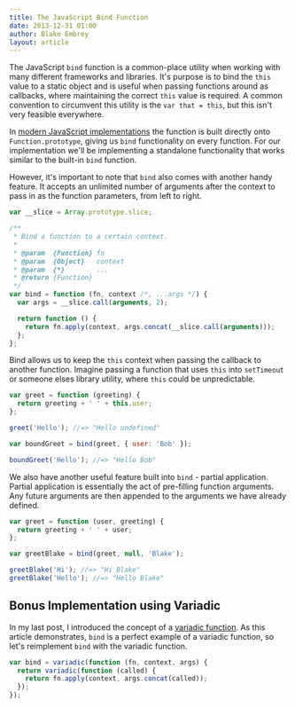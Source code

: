 ```yaml
---
title: The JavaScript Bind Function
date: 2013-12-31 01:00
author: Blake Embrey
layout: article
---
```


The JavaScript `bind` function is a common-place utility when working with many different frameworks and libraries. It's purpose is to bind the `this` value to a static object and is useful when passing functions around as callbacks, where maintaining the correct `this` value is required. A common convention to circumvent this utility is the `var that = this`, but this isn't very feasible everywhere.

In [modern JavaScript implementations](https://developer.mozilla.org/en-US/docs/Web/JavaScript/Reference/Global_Objects/Function/bind) the function is built directly onto `Function.prototype`, giving us `bind` functionality on every function. For our implementation we'll be implementing a standalone functionality that works similar to the built-in `bind` function.

However, it's important to note that `bind` also comes with another handy feature. It accepts an unlimited number of arguments after the context to pass in as the function parameters, from left to right.

```javascript
var __slice = Array.prototype.slice;

/**
 * Bind a function to a certain context.
 *
 * @param  {Function} fn
 * @param  {Object}   context
 * @param  {*}        ...
 * @return {Function}
 */
var bind = function (fn, context /*, ...args */) {
  var args = __slice.call(arguments, 2);

  return function () {
    return fn.apply(context, args.concat(__slice.call(arguments)));
  };
};
```

Bind allows us to keep the `this` context when passing the callback to another function. Imagine passing a function that uses `this` into `setTimeout` or someone elses library utility, where `this` could be unpredictable.

```javascript
var greet = function (greeting) {
  return greeting + ' ' + this.user;
};

greet('Hello'); //=> "Hello undefined"

var boundGreet = bind(greet, { user: 'Bob' });

boundGreet('Hello'); //=> "Hello Bob"
```

We also have another useful feature built into `bind` - partial application. Partial application is essentially the act of pre-filling function arguments. Any future arguments are then appended to the arguments we have already defined.

```javascript
var greet = function (user, greeting) {
  return greeting + ' ' + user;
};

var greetBlake = bind(greet, null, 'Blake');

greetBlake('Hi'); //=> "Hi Blake"
greetBlake('Hello'); //=> "Hello Blake"
```

## Bonus Implementation using Variadic

In my last post, I introduced the concept of a [variadic function](http://blakeembrey.com/articles/javascript-variadic-function/). As this article demonstrates, `bind` is a perfect example of a variadic function, so let's reimplement `bind` with the variadic function.

```javascript
var bind = variadic(function (fn, context, args) {
  return variadic(function (called) {
    return fn.apply(context, args.concat(called));
  });
});
```
